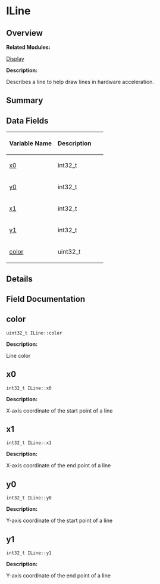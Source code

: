 # ILine<a name="EN-US_TOPIC_0000001054799603"></a>

## **Overview**<a name="section1509598981093531"></a>

**Related Modules:**

[Display](display.md)

**Description:**

Describes a line to help draw lines in hardware acceleration. 

## **Summary**<a name="section961447226093531"></a>

## Data Fields<a name="pub-attribs"></a>

<a name="table1101555591093531"></a>
<table><thead align="left"><tr id="row1480233868093531"><th class="cellrowborder" valign="top" width="50%" id="mcps1.1.3.1.1"><p id="p335969495093531"><a name="p335969495093531"></a><a name="p335969495093531"></a>Variable Name</p>
</th>
<th class="cellrowborder" valign="top" width="50%" id="mcps1.1.3.1.2"><p id="p520203076093531"><a name="p520203076093531"></a><a name="p520203076093531"></a>Description</p>
</th>
</tr>
</thead>
<tbody><tr id="row1716997330093531"><td class="cellrowborder" valign="top" width="50%" headers="mcps1.1.3.1.1 "><p id="p2024901079093531"><a name="p2024901079093531"></a><a name="p2024901079093531"></a><a href="iline.md#a8bb97958c8417054fa0454639ac489ea">x0</a></p>
</td>
<td class="cellrowborder" valign="top" width="50%" headers="mcps1.1.3.1.2 "><p id="p71229931093531"><a name="p71229931093531"></a><a name="p71229931093531"></a>int32_t </p>
</td>
</tr>
<tr id="row925111775093531"><td class="cellrowborder" valign="top" width="50%" headers="mcps1.1.3.1.1 "><p id="p495108803093531"><a name="p495108803093531"></a><a name="p495108803093531"></a><a href="iline.md#a0d589a2bb64946f9e0f77f3785768387">y0</a></p>
</td>
<td class="cellrowborder" valign="top" width="50%" headers="mcps1.1.3.1.2 "><p id="p814431678093531"><a name="p814431678093531"></a><a name="p814431678093531"></a>int32_t </p>
</td>
</tr>
<tr id="row1276356872093531"><td class="cellrowborder" valign="top" width="50%" headers="mcps1.1.3.1.1 "><p id="p1027014631093531"><a name="p1027014631093531"></a><a name="p1027014631093531"></a><a href="iline.md#a94eef2387a316b10bb4927aedf584552">x1</a></p>
</td>
<td class="cellrowborder" valign="top" width="50%" headers="mcps1.1.3.1.2 "><p id="p1022484609093531"><a name="p1022484609093531"></a><a name="p1022484609093531"></a>int32_t </p>
</td>
</tr>
<tr id="row949049826093531"><td class="cellrowborder" valign="top" width="50%" headers="mcps1.1.3.1.1 "><p id="p705163526093531"><a name="p705163526093531"></a><a name="p705163526093531"></a><a href="iline.md#ab586d95d46d0e5abdbfdfc1bb450f626">y1</a></p>
</td>
<td class="cellrowborder" valign="top" width="50%" headers="mcps1.1.3.1.2 "><p id="p896629876093531"><a name="p896629876093531"></a><a name="p896629876093531"></a>int32_t </p>
</td>
</tr>
<tr id="row1744225401093531"><td class="cellrowborder" valign="top" width="50%" headers="mcps1.1.3.1.1 "><p id="p553491869093531"><a name="p553491869093531"></a><a name="p553491869093531"></a><a href="iline.md#add02707d232b4078a1fdf72e546fd936">color</a></p>
</td>
<td class="cellrowborder" valign="top" width="50%" headers="mcps1.1.3.1.2 "><p id="p1992483199093531"><a name="p1992483199093531"></a><a name="p1992483199093531"></a>uint32_t </p>
</td>
</tr>
</tbody>
</table>

## **Details**<a name="section16867601093531"></a>

## **Field Documentation**<a name="section1987516075093531"></a>

## color<a name="add02707d232b4078a1fdf72e546fd936"></a>

```
uint32_t ILine::color
```

 **Description:**

Line color 

## x0<a name="a8bb97958c8417054fa0454639ac489ea"></a>

```
int32_t ILine::x0
```

 **Description:**

X-axis coordinate of the start point of a line 

## x1<a name="a94eef2387a316b10bb4927aedf584552"></a>

```
int32_t ILine::x1
```

 **Description:**

X-axis coordinate of the end point of a line 

## y0<a name="a0d589a2bb64946f9e0f77f3785768387"></a>

```
int32_t ILine::y0
```

 **Description:**

Y-axis coordinate of the start point of a line 

## y1<a name="ab586d95d46d0e5abdbfdfc1bb450f626"></a>

```
int32_t ILine::y1
```

 **Description:**

Y-axis coordinate of the end point of a line 

